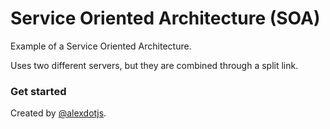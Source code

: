 # Service Oriented Architecture (SOA)

Example of a Service Oriented Architecture.

Uses two different servers, but they are combined through a split link.

### Get started

Created by [@alexdotjs](https://twitter.com/alexdotjs).


